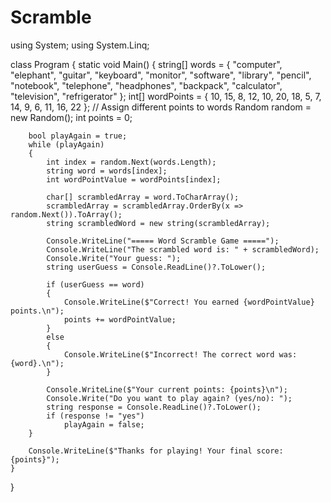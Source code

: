 # Scramble

using System;
using System.Linq;

class Program
{
    static void Main()
    {
        string[] words = { "computer", "elephant", "guitar", "keyboard", "monitor", "software", "library", "pencil", "notebook", "telephone", "headphones", "backpack", "calculator", "television", "refrigerator" };
        int[] wordPoints = { 10, 15, 8, 12, 10, 20, 18, 5, 7, 14, 9, 6, 11, 16, 22 }; // Assign different points to words
        Random random = new Random();
        int points = 0;
        
        bool playAgain = true;
        while (playAgain)
        {
            int index = random.Next(words.Length);
            string word = words[index];
            int wordPointValue = wordPoints[index];
            
            char[] scrambledArray = word.ToCharArray();
            scrambledArray = scrambledArray.OrderBy(x => random.Next()).ToArray();
            string scrambledWord = new string(scrambledArray);
            
            Console.WriteLine("===== Word Scramble Game =====");
            Console.WriteLine("The scrambled word is: " + scrambledWord);
            Console.Write("Your guess: ");
            string userGuess = Console.ReadLine()?.ToLower();
            
            if (userGuess == word)
            {
                Console.WriteLine($"Correct! You earned {wordPointValue} points.\n");
                points += wordPointValue;
            }
            else
            {
                Console.WriteLine($"Incorrect! The correct word was: {word}.\n");
            }
            
            Console.WriteLine($"Your current points: {points}\n");
            Console.Write("Do you want to play again? (yes/no): ");
            string response = Console.ReadLine()?.ToLower();
            if (response != "yes")
                playAgain = false;
        }
        
        Console.WriteLine($"Thanks for playing! Your final score: {points}");
    }
}
